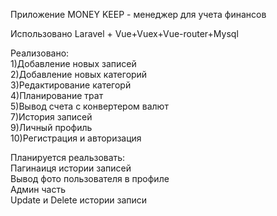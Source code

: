  Приложение MONEY KEEP - менеджер для учета финансов
  
 Использовано Laravel + Vue+Vuex+Vue-router+Mysql
 
 Реализовано:  
 1)Добавление новых записей  
 2)Добавление новых категорий    
 3)Редактирование категорй  
 4)Планирование трат  
 5)Вывод счета с конвертером валют  
 7)История записей   
 9)Личный профиль  
 10)Регистрация и авторизация  
 
 Планируется реальзовать:  
 Пагинаиця истории записей      
 Вывод фото пользователя в профиле      
 Админ часть      
 Update и Delete истории записи 

    
